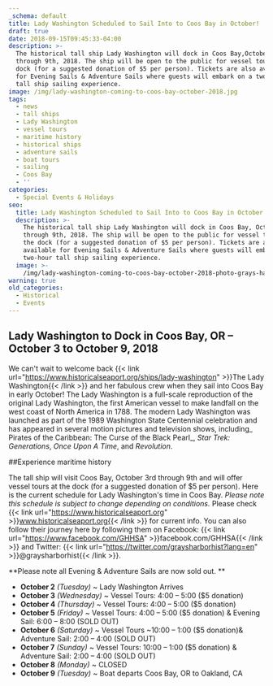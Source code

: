 ```yaml
---
_schema: default
title: Lady Washington Scheduled to Sail Into to Coos Bay in October!
draft: true
date: 2018-09-15T09:45:33-04:00
description: >-
  The historical tall ship Lady Washington will dock in Coos Bay,October 3rd
  through 9th, 2018. The ship will be open to the public for vessel tours at the
  dock (for a suggested donation of $5 per person). Tickets are also available
  for Evening Sails & Adventure Sails where guests will embark on a two-hour
  tall ship sailing experience.
image: /img/lady-washington-coming-to-coos-bay-october-2018.jpg
tags:
  - news
  - tall ships
  - Lady Washington
  - vessel tours
  - maritime history
  - historical ships
  - adventure sails
  - boat tours
  - sailing
  - Coos Bay
  - ''
categories:
  - Special Events & Holidays
seo:
  title: Lady Washington Scheduled to Sail Into to Coos Bay in October!
  description: >-
    The historical tall ship Lady Washington will dock in Coos Bay, October 3rd
    through 9th, 2018. The ship will be open to the public for vessel tours at
    the dock (for a suggested donation of $5 per person). Tickets are also
    available for Evening Sails & Adventure Sails where guests will embark on a
    two-hour tall ship sailing experience. 
  image: >-
    /img/lady-washington-coming-to-coos-bay-october-2018-photo-grays-harbor-historical-seaport.jpg
warning: true
old_categories:
  - Historical
  - Events
---
```

## Lady Washington to Dock in Coos Bay, OR – October 3 to October 9, 2018

We can't wait to welcome back {{< link url="https://www.historicalseaport.org/ships/lady-washington" >}}The Lady Washington{{< /link >}} and her fabulous crew when they sail into Coos Bay in early October! The Lady Washington is a full-scale reproduction of the original Lady Washington, the first American vessel to make landfall on the west coast of North America in 1788. The modern Lady Washington was launched as part of the 1989 Washington State Centennial celebration and has appeared in several motion pictures and television shows, including\_ Pirates of the Caribbean: The Curse of the Black Pearl\_, *Star Trek: Generations*, *Once Upon A Time*, and *Revolution*.

\##Experience maritime history

The tall ship will visit Coos Bay, October 3rd through 9th and will offer vessel tours at the dock (for a suggested donation of $5 per person). Here is the current schedule for Lady Washington's time in Coos Bay. *Please note this schedule is subject to change depending on conditions.* Please check {{< link url="https://www.historicalseaport.org" >}}www.historicalseaport.org{{< /link >}} for current info. You can also follow their journey here by following them on Facebook: {{< link url="https://www.facebook.com/GHHSA" >}}facebook.com/GHHSA{{< /link >}} and Twitter: {{< link url="https://twitter.com/graysharborhist?lang=en" >}}@graysharborhist{{< /link >}}.

\*\*Please note all Evening & Adventure Sails are now sold out. \*\*

* **October 2** *(Tuesday)* ~ Lady Washington Arrives
* **October 3** *(Wednesday)* ~ Vessel Tours: 4:00 – 5:00 ($5 donation)
* **October 4** *(Thursday)* ~ Vessel Tours: 4:00 – 5:00 ($5 donation)
* **October 5** *(Friday)* ~ Vessel Tours: 4:00 – 5:00 ($5 donation) & Evening Sail: 6:00 – 8:00 (SOLD OUT)
* **October 6** *(Saturday)* ~ Vessel Tours ~10:00 – 1:00 ($5 donation)& Adventure Sail: 2:00 – 4:00 (SOLD OUT)
* **October 7** *(Sunday)* ~ Vessel Tours: 10:00 – 1:00 ($5 donation) & Adventure Sail: 2:00 – 4:00 (SOLD OUT)
* **October 8** *(Monday)* ~ CLOSED
* **October 9** *(Tuesday)* ~ Boat departs Coos Bay, OR to Oakland, CA